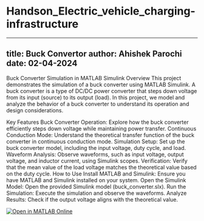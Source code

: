 # Handson_Electric_vehicle_charging-infrastructure


---
title: Buck Convertor
author: Ahishek Parochi
date: 02-04-2024
---



Buck Converter Simulation in MATLAB Simulink
Overview
This project demonstrates the simulation of a buck converter using MATLAB Simulink. A buck converter is a type of DC/DC power converter that steps down voltage from its input (source) to its output (load). In this project, we model and analyze the behavior of a buck converter to understand its operation and design considerations.

Key Features
Buck Converter Operation: Explore how the buck converter efficiently steps down voltage while maintaining power transfer.
Continuous Conduction Mode: Understand the theoretical transfer function of the buck converter in continuous conduction mode.
Simulation Setup: Set up the buck converter model, including the input voltage, duty cycle, and load.
Waveform Analysis: Observe waveforms, such as input voltage, output voltage, and inductor current, using Simulink scopes.
Verification: Verify that the mean value of the load voltage matches the theoretical value based on the duty cycle.
How to Use
Install MATLAB and Simulink: Ensure you have MATLAB and Simulink installed on your system.
Open the Simulink Model: Open the provided Simulink model (buck_converter.slx).
Run the Simulation: Execute the simulation and observe the waveforms.
Analyze Results: Check if the output voltage aligns with the theoretical value.







[![Open in MATLAB Online](https://www.mathworks.com/images/responsive/global/open-in-matlab-online.svg)](https://matlab.mathworks.com/open/github/v1?repo=Aabhishek23/Handson_Electric_vehicle_charging-infrastructure)